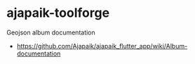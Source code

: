# ajapaik-toolforge

Geojson album documentation
* https://github.com/Ajapaik/ajapaik_flutter_app/wiki/Album-documentation
